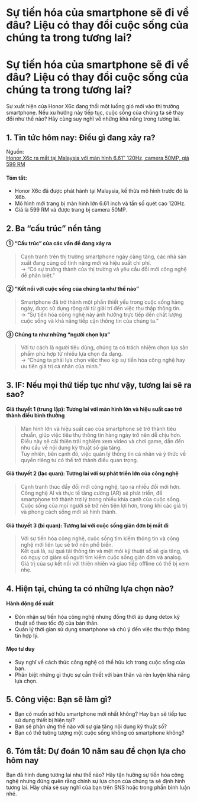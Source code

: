 # Sự tiến hóa của smartphone sẽ đi về đâu? Liệu có thay đổi cuộc sống của chúng ta trong tương lai?

<h1>Sự tiến hóa của smartphone sẽ đi về đâu? Liệu có thay đổi cuộc sống của chúng ta trong tương lai?</h1>
<p>Sự xuất hiện của Honor X6c đang thổi một luồng gió mới vào thị trường smartphone. Nếu xu hướng này tiếp tục, cuộc sống của chúng ta sẽ thay đổi như thế nào? Hãy cùng suy nghĩ về những khả năng trong tương lai.</p>
<h2>1. Tin tức hôm nay: Điều gì đang xảy ra?</h2>
<p>Nguồn:<br />
<a href="https://soyacincau.com/2025/06/15/honor-x6c-malaysia-launch-specs-price/">Honor X6c ra mắt tại Malaysia với màn hình 6.61″ 120Hz, camera 50MP, giá 599 RM</a></p>
<h4>Tóm tắt:</h4>
<ul>
<li>Honor X6c đã được phát hành tại Malaysia, kế thừa mô hình trước đó là X6b.</li>
<li>Mô hình mới trang bị màn hình lớn 6.61 inch và tần số quét cao 120Hz.</li>
<li>Giá là 599 RM và được trang bị camera 50MP.</li>
</ul>
<h2>2. Ba &#8220;cấu trúc&#8221; nền tảng</h2>
<h4>① &#8220;Cấu trúc&#8221; của các vấn đề đang xảy ra</h4>
<blockquote>
<p>Cạnh tranh trên thị trường smartphone ngày càng tăng, các nhà sản xuất đang củng cố tính năng mới và hiệu suất chi phí.<br />
→ &#8220;Có sự trưởng thành của thị trường và yêu cầu đổi mới công nghệ để phân biệt.&#8221; </p>
</blockquote>
<h4>② &#8220;Kết nối với cuộc sống của chúng ta như thế nào&#8221;</h4>
<blockquote>
<p>Smartphone đã trở thành một phần thiết yếu trong cuộc sống hàng ngày, được sử dụng rộng rãi từ giải trí đến việc thu thập thông tin.<br />
→ &#8220;Sự tiến hóa công nghệ này ảnh hưởng trực tiếp đến chất lượng cuộc sống và khả năng tiếp cận thông tin của chúng ta.&#8221; </p>
</blockquote>
<h4>③ Chúng ta như những &#8220;người chọn lựa&#8221;</h4>
<blockquote>
<p>Với tư cách là người tiêu dùng, chúng ta có trách nhiệm chọn lựa sản phẩm phù hợp từ nhiều lựa chọn đa dạng.<br />
→ &#8220;Chúng ta phải lựa chọn việc theo kịp sự tiến hóa công nghệ hay ưu tiên giá trị cá nhân của mình.&#8221; </p>
</blockquote>
<h2>3. IF: Nếu mọi thứ tiếp tục như vậy, tương lai sẽ ra sao?</h2>
<h4>Giả thuyết 1 (trung lập): Tương lai với màn hình lớn và hiệu suất cao trở thành điều bình thường</h4>
<blockquote>
<p>Màn hình lớn và hiệu suất cao của smartphone sẽ trở thành tiêu chuẩn, giúp việc tiêu thụ thông tin hàng ngày trở nên dễ chịu hơn.<br />
Điều này sẽ cải thiện trải nghiệm xem video và chơi game, dẫn đến nhu cầu về nội dung kỹ thuật số gia tăng.<br />
Tuy nhiên, bên cạnh đó, việc quản lý thông tin cá nhân và ý thức về quyền riêng tư có thể trở thành điều quan trọng.</p>
</blockquote>
<h4>Giả thuyết 2 (lạc quan): Tương lai với sự phát triển lớn của công nghệ</h4>
<blockquote>
<p>Cạnh tranh thúc đẩy đổi mới công nghệ, tạo ra nhiều đổi mới hơn.<br />
Công nghệ AI và thực tế tăng cường (AR) sẽ phát triển, để smartphone trở thành trợ lý trong nhiều khía cạnh của cuộc sống.<br />
Cuộc sống của mọi người sẽ trở nên tiện lợi hơn, trong khi các giá trị và phong cách sống mới sẽ hình thành.</p>
</blockquote>
<h4>Giả thuyết 3 (bi quan): Tương lai với cuộc sống giản đơn bị mất đi</h4>
<blockquote>
<p>Với sự tiến hóa công nghệ, cuộc sống tìm kiếm thông tin và công nghệ mới liên tục sẽ trở nên phổ biến.<br />
Kết quả là, sự quá tải thông tin và mệt mỏi kỹ thuật số sẽ gia tăng, và có nguy cơ giảm số người tìm kiếm cuộc sống giản đơn và analog.<br />
Giá trị của sự kết nối với thiên nhiên và giao tiếp offline có thể bị xem nhẹ.</p>
</blockquote>
<h2>4. Hiện tại, chúng ta có những lựa chọn nào?</h2>
<h4>Hành động đề xuất</h4>
<ul>
<li>Đón nhận sự tiến hóa công nghệ nhưng đồng thời áp dụng detox kỹ thuật số theo tốc độ của bản thân.</li>
<li>Quản lý thời gian sử dụng smartphone và chú ý đến việc thu thập thông tin hợp lý.</li>
</ul>
<h4>Mẹo tư duy</h4>
<ul>
<li>Suy nghĩ về cách thức công nghệ có thể hữu ích trong cuộc sống của bạn.</li>
<li>Phân biệt những gì thực sự cần thiết với bản thân và rèn luyện khả năng lựa chọn.</li>
</ul>
<h2>5. Công việc: Bạn sẽ làm gì?</h2>
<ul>
<li>Bạn có muốn sở hữu smartphone mới nhất không? Hay bạn sẽ tiếp tục sử dụng thiết bị hiện tại?</li>
<li>Bạn sẽ phản ứng thế nào với sự gia tăng nội dung kỹ thuật số?</li>
<li>Bạn có thể tưởng tượng một cuộc sống không có smartphone không?</li>
</ul>
<h2>6. Tóm tắt: Dự đoán 10 năm sau để chọn lựa cho hôm nay</h2>
<p>Bạn đã hình dung tương lai như thế nào? Hãy tận hưởng sự tiến hóa công nghệ nhưng đừng quên rằng chính sự lựa chọn của chúng ta sẽ định hình tương lai. Hãy chia sẻ suy nghĩ của bạn trên SNS hoặc trong phần bình luận nhé.</p>

